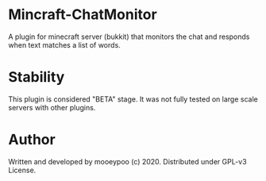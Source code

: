 # Mincraft-ChatMonitor

A plugin for minecraft server (bukkit) that monitors the chat and responds when text matches a list of words.

# Stability
This plugin is considered "BETA" stage. It was not fully tested on large scale servers with other plugins.

# Author

Written and developed by mooeypoo (c) 2020. Distributed under GPL-v3 License.